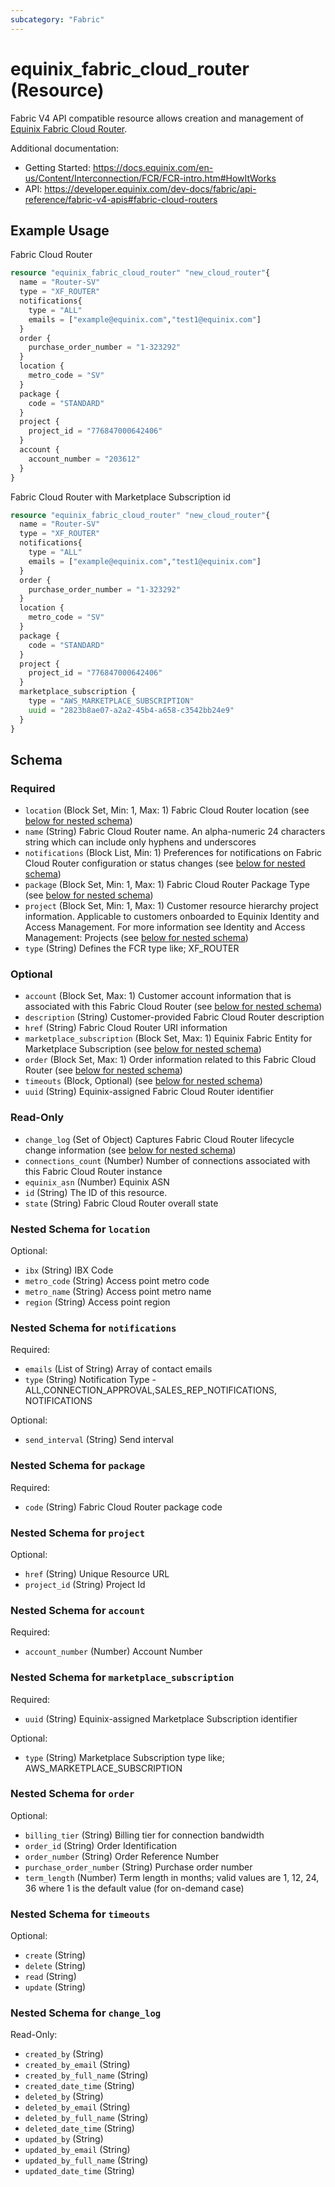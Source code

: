 ```yaml
---
subcategory: "Fabric"
---
```


# equinix_fabric_cloud_router (Resource)

Fabric V4 API compatible resource allows creation and management of [Equinix Fabric Cloud Router](https://docs.equinix.com/en-us/Content/Interconnection/FCR/FCR-intro.htm#HowItWorks).

Additional documentation:
* Getting Started: https://docs.equinix.com/en-us/Content/Interconnection/FCR/FCR-intro.htm#HowItWorks
* API: https://developer.equinix.com/dev-docs/fabric/api-reference/fabric-v4-apis#fabric-cloud-routers

## Example Usage

Fabric Cloud Router
```terraform
resource "equinix_fabric_cloud_router" "new_cloud_router"{
  name = "Router-SV"
  type = "XF_ROUTER"
  notifications{
    type = "ALL"
    emails = ["example@equinix.com","test1@equinix.com"]
  }
  order {
    purchase_order_number = "1-323292"
  }
  location {
    metro_code = "SV"
  }
  package {
    code = "STANDARD"
  }
  project {
  	project_id = "776847000642406"
  }
  account {
  	account_number = "203612"
  }
}
```

Fabric Cloud Router with Marketplace Subscription id
```terraform
resource "equinix_fabric_cloud_router" "new_cloud_router"{
  name = "Router-SV"
  type = "XF_ROUTER"
  notifications{
    type = "ALL"
    emails = ["example@equinix.com","test1@equinix.com"]
  }
  order {
    purchase_order_number = "1-323292"
  }
  location {
    metro_code = "SV"
  }
  package {
    code = "STANDARD"
  }
  project {
  	project_id = "776847000642406"
  }
  marketplace_subscription {
    type = "AWS_MARKETPLACE_SUBSCRIPTION"
    uuid = "2823b8ae07-a2a2-45b4-a658-c3542bb24e9"
  }
}
```

<!-- schema generated by tfplugindocs -->
## Schema

### Required

- `location` (Block Set, Min: 1, Max: 1) Fabric Cloud Router location (see [below for nested schema](#nestedblock--location))
- `name` (String) Fabric Cloud Router name. An alpha-numeric 24 characters string which can include only hyphens and underscores
- `notifications` (Block List, Min: 1) Preferences for notifications on Fabric Cloud Router configuration or status changes (see [below for nested schema](#nestedblock--notifications))
- `package` (Block Set, Min: 1, Max: 1) Fabric Cloud Router Package Type (see [below for nested schema](#nestedblock--package))
- `project` (Block Set, Min: 1, Max: 1) Customer resource hierarchy project information. Applicable to customers onboarded to Equinix Identity and Access Management. For more information see Identity and Access Management: Projects (see [below for nested schema](#nestedblock--project))
- `type` (String) Defines the FCR type like; XF_ROUTER

### Optional

- `account` (Block Set, Max: 1) Customer account information that is associated with this Fabric Cloud Router (see [below for nested schema](#nestedblock--account))
- `description` (String) Customer-provided Fabric Cloud Router description
- `href` (String) Fabric Cloud Router URI information
- `marketplace_subscription` (Block Set, Max: 1) Equinix Fabric Entity for Marketplace Subscription (see [below for nested schema](#nestedblock--marketplace_subscription))
- `order` (Block Set, Max: 1) Order information related to this Fabric Cloud Router (see [below for nested schema](#nestedblock--order))
- `timeouts` (Block, Optional) (see [below for nested schema](#nestedblock--timeouts))
- `uuid` (String) Equinix-assigned Fabric Cloud Router identifier

### Read-Only

- `change_log` (Set of Object) Captures Fabric Cloud Router lifecycle change information (see [below for nested schema](#nestedatt--change_log))
- `connections_count` (Number) Number of connections associated with this Fabric Cloud Router instance
- `equinix_asn` (Number) Equinix ASN
- `id` (String) The ID of this resource.
- `state` (String) Fabric Cloud Router overall state

<a id="nestedblock--location"></a>
### Nested Schema for `location`

Optional:

- `ibx` (String) IBX Code
- `metro_code` (String) Access point metro code
- `metro_name` (String) Access point metro name
- `region` (String) Access point region


<a id="nestedblock--notifications"></a>
### Nested Schema for `notifications`

Required:

- `emails` (List of String) Array of contact emails
- `type` (String) Notification Type - ALL,CONNECTION_APPROVAL,SALES_REP_NOTIFICATIONS, NOTIFICATIONS

Optional:

- `send_interval` (String) Send interval


<a id="nestedblock--package"></a>
### Nested Schema for `package`

Required:

- `code` (String) Fabric Cloud Router package code


<a id="nestedblock--project"></a>
### Nested Schema for `project`

Optional:

- `href` (String) Unique Resource URL
- `project_id` (String) Project Id


<a id="nestedblock--account"></a>
### Nested Schema for `account`

Required:

- `account_number` (Number) Account Number


<a id="nestedblock--marketplace_subscription"></a>
### Nested Schema for `marketplace_subscription`

Required:

- `uuid` (String) Equinix-assigned Marketplace Subscription identifier

Optional:

- `type` (String) Marketplace Subscription type like; AWS_MARKETPLACE_SUBSCRIPTION


<a id="nestedblock--order"></a>
### Nested Schema for `order`

Optional:

- `billing_tier` (String) Billing tier for connection bandwidth
- `order_id` (String) Order Identification
- `order_number` (String) Order Reference Number
- `purchase_order_number` (String) Purchase order number
- `term_length` (Number) Term length in months; valid values are 1, 12, 24, 36 where 1 is the default value (for on-demand case)


<a id="nestedblock--timeouts"></a>
### Nested Schema for `timeouts`

Optional:

- `create` (String)
- `delete` (String)
- `read` (String)
- `update` (String)


<a id="nestedatt--change_log"></a>
### Nested Schema for `change_log`

Read-Only:

- `created_by` (String)
- `created_by_email` (String)
- `created_by_full_name` (String)
- `created_date_time` (String)
- `deleted_by` (String)
- `deleted_by_email` (String)
- `deleted_by_full_name` (String)
- `deleted_date_time` (String)
- `updated_by` (String)
- `updated_by_email` (String)
- `updated_by_full_name` (String)
- `updated_date_time` (String)
